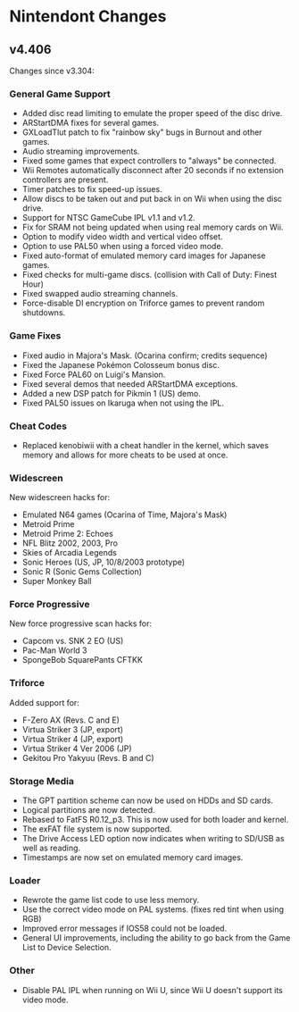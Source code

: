# Nintendont Changes

## v4.406

Changes since v3.304:

### General Game Support ###

* Added disc read limiting to emulate the proper speed of the disc drive.
* ARStartDMA fixes for several games.
* GXLoadTlut patch to fix "rainbow sky" bugs in Burnout and other games.
* Audio streaming improvements.
* Fixed some games that expect controllers to "always" be connected.
* Wii Remotes automatically disconnect after 20 seconds if no extension controllers are present.
* Timer patches to fix speed-up issues.
* Allow discs to be taken out and put back in on Wii when using the disc drive.
* Support for NTSC GameCube IPL v1.1 and v1.2.
* Fix for SRAM not being updated when using real memory cards on Wii.
* Option to modify video width and vertical video offset.
* Option to use PAL50 when using a forced video mode.
* Fixed auto-format of emulated memory card images for Japanese games.
* Fixed checks for multi-game discs. (collision with Call of Duty: Finest Hour)
* Fixed swapped audio streaming channels.
* Force-disable DI encryption on Triforce games to prevent random shutdowns.

### Game Fixes ###

* Fixed audio in Majora's Mask. (Ocarina confirm; credits sequence)
* Fixed the Japanese Pokémon Colosseum bonus disc.
* Fixed Force PAL60 on Luigi's Mansion.
* Fixed several demos that needed ARStartDMA exceptions.
* Added a new DSP patch for Pikmin 1 (US) demo.
* Fixed PAL50 issues on Ikaruga when not using the IPL.

### Cheat Codes ###

* Replaced kenobiwii with a cheat handler in the kernel, which saves memory and allows for more cheats to be used at once.

### Widescreen ###

New widescreen hacks for:

* Emulated N64 games (Ocarina of Time, Majora's Mask)
* Metroid Prime
* Metroid Prime 2: Echoes
* NFL Blitz 2002, 2003, Pro
* Skies of Arcadia Legends
* Sonic Heroes (US, JP, 10/8/2003 prototype)
* Sonic R (Sonic Gems Collection)
* Super Monkey Ball

### Force Progressive ###

New force progressive scan hacks for:

* Capcom vs. SNK 2 EO (US)
* Pac-Man World 3
* SpongeBob SquarePants CFTKK

### Triforce ###

Added support for:

* F-Zero AX (Revs. C and E)
* Virtua Striker 3 (JP, export)
* Virtua Striker 4 (JP, export)
* Virtua Striker 4 Ver 2006 (JP)
* Gekitou Pro Yakyuu (Revs. B and C)

### Storage Media ###

* The GPT partition scheme can now be used on HDDs and SD cards.
* Logical partitions are now detected.
* Rebased to FatFS R0.12_p3. This is now used for both loader and kernel.
* The exFAT file system is now supported.
* The Drive Access LED option now indicates when writing to SD/USB as well as reading.
* Timestamps are now set on emulated memory card images.

### Loader ###

* Rewrote the game list code to use less memory.
* Use the correct video mode on PAL systems. (fixes red tint when using RGB)
* Improved error messages if IOS58 could not be loaded.
* General UI improvements, including the ability to go back from the Game List to Device Selection.

### Other ###

* Disable PAL IPL when running on Wii U, since Wii U doesn't support its video mode.
